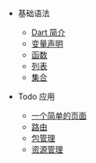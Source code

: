 - 基础语法
    - [Dart 简介](/introduction/)
    - [变量声明](/variable-declaration/)
    - [函数](/function/)
    - [列表](/list/)
    - [集合](/map/)

- Todo 应用
    - [一个简单的页面](/)
    - [路由](/)
    - [包管理](/pub/)
    - [资源管理](/)

